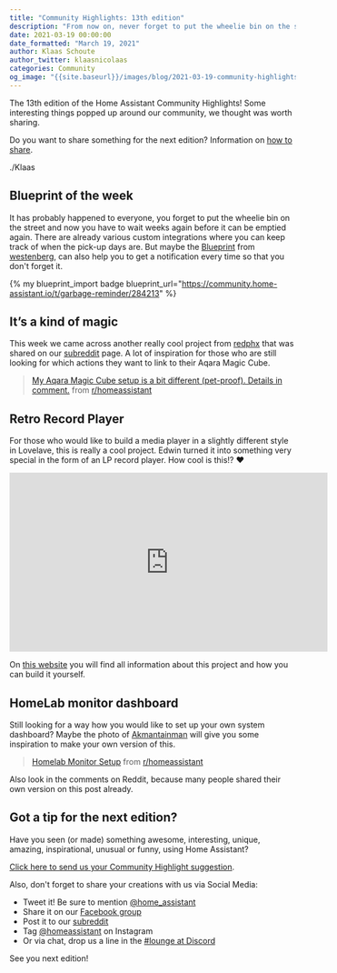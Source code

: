 ```yaml
---
title: "Community Highlights: 13th edition"
description: "From now on, never forget to put the wheelie bin on the street again, link all kinds of actions to your Aqara magic cube and create your own LP record player in Lovelace"
date: 2021-03-19 00:00:00
date_formatted: "March 19, 2021"
author: Klaas Schoute
author_twitter: klaasnicolaas
categories: Community
og_image: "{{site.baseurl}}/images/blog/2021-03-19-community-highlights/social.png"
---
```


The 13th edition of the Home Assistant Community Highlights! Some interesting
things popped up around our community, we thought was worth sharing.

Do you want to share something for the next edition?
Information on [how to share](#got-a-tip-for-the-next-edition).

./Klaas

## Blueprint of the week

It has probably happened to everyone, you forget to put the wheelie bin on the
street and now you have to wait weeks again before it can be emptied again. There
are already various custom integrations where you can keep track of when the pick-up
days are. But maybe the [Blueprint][week_blueprint] from 
[westenberg](https://community.home-assistant.io/u/westenberg), can also help you
to get a notification every time so that you don't forget it.

{% my blueprint_import badge blueprint_url="https://community.home-assistant.io/t/garbage-reminder/284213" %}

## It’s a kind of magic

This week we came across another really cool project from [redphx](https://www.reddit.com/user/redphx/)
that was shared on our [subreddit][reddit] page. A lot of inspiration for those who
are still looking for which actions they want to link to their Aqara Magic Cube.

<blockquote class="reddit-card" data-card-created="1616149831"><a href="https://www.reddit.com/r/homeassistant/comments/m45tca/my_aqara_magic_cube_setup_is_a_bit_different/">My Aqara Magic Cube setup is a bit different (pet-proof). Details in comment.</a> from <a href="http://www.reddit.com/r/homeassistant">r/homeassistant</a></blockquote>
<script async src="{{site.baseurl}}//embed.redditmedia.com/widgets/platform.js" charset="UTF-8"></script>

## Retro Record Player

For those who would like to build a media player in a slightly different style in
Lovelave, this is really a cool project. Edwin turned it into something very special
in the form of an LP record player. How cool is this!? ❤️
<div style="margin:0 auto; text-align:center">
    <iframe width="560" height="315" src="https://www.youtube.com/embed/erKzF6NFixY" frameborder="0" allow="accelerometer; autoplay; clipboard-write; encrypted-media; gyroscope; picture-in-picture" allowfullscreen></iframe>
</div>

On [this website](https://automata.id/record-player/) you will find all information
about this project and how you can build it yourself.

## HomeLab monitor dashboard

Still looking for a way how you would like to set up your own system dashboard? Maybe
the photo of [Akmantainman](https://www.reddit.com/user/Akmantainman/) will give you
some inspiration to make your own version of this.

<blockquote class="reddit-card" data-card-created="1616150627"><a href="https://www.reddit.com/r/homeassistant/comments/m6f23i/homelab_monitor_setup/">Homelab Monitor Setup</a> from <a href="http://www.reddit.com/r/homeassistant">r/homeassistant</a></blockquote>
<script async src="{{site.baseurl}}//embed.redditmedia.com/widgets/platform.js" charset="UTF-8"></script>

Also look in the comments on Reddit, because many people shared their own
version on this post already.

## Got a tip for the next edition?

Have you seen (or made) something awesome, interesting, unique, amazing,
inspirational, unusual or funny, using Home Assistant?

[Click here to send us your Community Highlight suggestion](/suggest-community-highlight).

Also, don't forget to share your creations with us via Social Media:

- Tweet it! Be sure to mention [@home_assistant][twitter]
- Share it on our [Facebook group][facebook-group]
- Post it to our [subreddit][reddit]
- Tag [@homeassistant][instagram] on Instagram
- Or via chat, drop us a line in the [#lounge at Discord][chat]

See you next edition!

[chat]: https://www.home-assistant.io/join-chat
[facebook-group]: https://www.facebook.com/groups/HomeAssistant/
[instagram]: https://www.instagram.com/homeassistant/
[reddit]: https://www.reddit.com/r/homeassistant
[twitter]: https://www.twitter.com/home_assistant
[blueprints]: https://community.home-assistant.io/c/blueprints-exchange
[week_blueprint]: https://community.home-assistant.io/t/garbage-reminder/284213